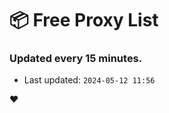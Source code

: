 # :package: Free Proxy List
### Updated every 15 minutes.

- Last updated: `2024-05-12 11:56`

:heart:
